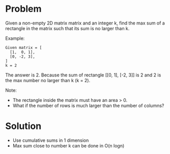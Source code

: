 Problem
===
Given a non-empty 2D matrix matrix and an integer k, find the max sum of a rectangle in the matrix such that its sum is no larger than k.

Example:

    Given matrix = [
      [1,  0, 1],
      [0, -2, 3],
    ]
    k = 2

The answer is 2. Because the sum of rectangle [[0, 1], [-2, 3]] is 2 and 2 is the max number no larger than k (k = 2).
    
Note:
- The rectangle inside the matrix must have an area > 0.
- What if the number of rows is much larger than the number of columns?

Solution
===
- Use cumulative sums in 1 dimension
- Max sum close to number k can be done in O(n logn)
